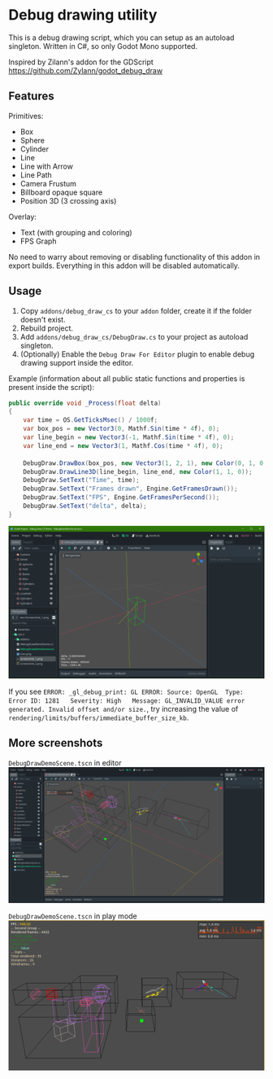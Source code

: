 # Debug drawing utility

This is a debug drawing script, which you can setup as an autoload singleton. Written in C#, so only Godot Mono supported.

Inspired by Zilann's addon for the GDScript https://github.com/Zylann/godot_debug_draw

## Features

Primitives:

* Box
* Sphere
* Cylinder
* Line
* Line with Arrow
* Line Path
* Camera Frustum
* Billboard opaque square
* Position 3D (3 crossing axis)

Overlay:

* Text (with grouping and coloring)
* FPS Graph

No need to warry about removing or disabling functionality of this addon in export builds. Everything in this addon will be disabled automatically.

## Usage

1. Copy `addons/debug_draw_cs` to your `addon` folder, create it if the folder doesn't exist.
1. Rebuild project.
1. Add `addons/debug_draw_cs/DebugDraw.cs` to your project as autoload singleton.
1. (Optionally) Enable the `Debug Draw For Editor` plugin to enable debug drawing support inside the editor.

Example (information about all public static functions and properties is present inside the script):

```csharp
public override void _Process(float delta)
{
    var time = OS.GetTicksMsec() / 1000f;
    var box_pos = new Vector3(0, Mathf.Sin(time * 4f), 0);
    var line_begin = new Vector3(-1, Mathf.Sin(time * 4f), 0);
    var line_end = new Vector3(1, Mathf.Cos(time * 4f), 0);

    DebugDraw.DrawBox(box_pos, new Vector3(1, 2, 1), new Color(0, 1, 0), 0, false);
    DebugDraw.DrawLine3D(line_begin, line_end, new Color(1, 1, 0));
    DebugDraw.SetText("Time", time);
    DebugDraw.SetText("Frames drawn", Engine.GetFramesDrawn());
    DebugDraw.SetText("FPS", Engine.GetFramesPerSecond());
    DebugDraw.SetText("delta", delta);
}
```

![image](screenshots/screenshot_3.png)

If you see `ERROR: _gl_debug_print: GL ERROR: Source: OpenGL  Type: Error ID: 1281   Severity: High   Message: GL_INVALID_VALUE error generated. Invalid offset and/or size.`, try increasing the value of `rendering/limits/buffers/immediate_buffer_size_kb`.

## More screenshots

`DebugDrawDemoScene.tscn` in editor
![image](screenshots/screenshot_1.png)

`DebugDrawDemoScene.tscn` in play mode
![image](screenshots/screenshot_2.png)
